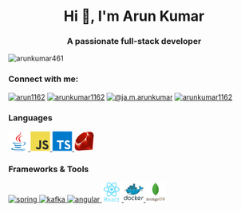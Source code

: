 <h1 align="center">Hi 👋, I'm Arun Kumar</h1>
<h3 align="center">A passionate full-stack developer</h3>

<p align="left"> <img
        src="https://komarev.com/ghpvc/?username=arunkumar461&label=Profile%20views&color=0e75b6&style=flat"
        alt="arunkumar461" /> </p>

<h3 align="left">Connect with me:</h3>
<p align="left">
    <a href="https://twitter.com/arun1162" target="blank"><img align="center"
            src="https://raw.githubusercontent.com/rahuldkjain/github-profile-readme-generator/master/src/images/icons/Social/twitter.svg"
            alt="arun1162" height="30" width="40" /></a>
    <a href="https://linkedin.com/in/arunkumar1162" target="blank"><img
            align="center"
            src="https://raw.githubusercontent.com/rahuldkjain/github-profile-readme-generator/master/src/images/icons/Social/linked-in-alt.svg"
            alt="arunkumar1162" height="30" width="40" /></a>
    <a href="https://medium.com/@ja.m.arunkumar" target="blank"><img
            align="center"
            src="https://raw.githubusercontent.com/rahuldkjain/github-profile-readme-generator/master/src/images/icons/Social/medium.svg"
            alt="@ja.m.arunkumar" height="30" width="40" /></a>
    <a href="https://www.leetcode.com/arunkumar1162" target="blank"><img
            align="center"
            src="https://raw.githubusercontent.com/rahuldkjain/github-profile-readme-generator/master/src/images/icons/Social/leet-code.svg"
            alt="arunkumar1162" height="30" width="40" /></a>
</p>

<h3 align="left">Languages</h3>
<p align="left">
 <a href="https://www.java.com" target="_blank" rel="noreferrer">
        <img
            src="https://raw.githubusercontent.com/devicons/devicon/master/icons/java/java-original.svg"
            alt="java"
            width="40" height="40" /> </a>
    <a href="https://developer.mozilla.org/en-US/docs/Web/JavaScript"
        target="_blank" rel="noreferrer"> <img
            src="https://raw.githubusercontent.com/devicons/devicon/master/icons/javascript/javascript-original.svg"
            alt="javascript" width="40" height="40" /> </a>
    <a href="https://www.typescriptlang.org/" target="_blank"
        rel="noreferrer"> <img
            src="https://raw.githubusercontent.com/devicons/devicon/master/icons/typescript/typescript-original.svg"
            alt="typescript" width="40" height="40" /> </a>
    <a href="https://www.ruby-lang.org/en/" target="_blank" rel="noreferrer">
        <img
            src="https://raw.githubusercontent.com/devicons/devicon/master/icons/ruby/ruby-original.svg"
            alt="ruby"
            width="40" height="40" /> </a>

</p>

<h3 align="left">Frameworks & Tools</h3>
<p align="left">
    <a href="https://spring.io/"
        target="_blank" rel="noreferrer"> <img
            src="https://www.vectorlogo.zone/logos/springio/springio-icon.svg"
            alt="spring" width="40" height="40" />
    </a>
    <a href="https://kafka.apache.org/" target="_blank"
        rel="noreferrer"> <img
            src="https://www.vectorlogo.zone/logos/apache_kafka/apache_kafka-icon.svg"
            alt="kafka"
            width="40" height="40" /> </a>
 <a href="https://angular.io" target="_blank" rel="noreferrer">
        <img src="https://angular.io/assets/images/logos/angular/angular.svg"
            alt="angular" width="40" height="40" />
    </a>
 <a href="https://reactjs.org/" target="_blank" rel="noreferrer">
        <img
            src="https://raw.githubusercontent.com/devicons/devicon/master/icons/react/react-original-wordmark.svg"
            alt="react" width="40" height="40" /> </a>
<a href="https://www.docker.com/" target="_blank"
        rel="noreferrer"> <img
            src="https://raw.githubusercontent.com/devicons/devicon/master/icons/docker/docker-original-wordmark.svg"
            alt="docker" width="40" height="40" /> </a>
 <a href="https://www.mongodb.com/"
        target="_blank" rel="noreferrer"> <img
            src="https://raw.githubusercontent.com/devicons/devicon/master/icons/mongodb/mongodb-original-wordmark.svg"
            alt="mongodb" width="40" height="40" /> </a>
</p>
